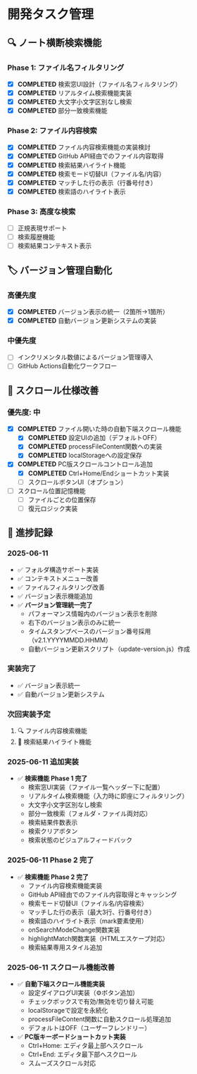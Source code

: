 # 開発タスク管理

## 🔍 ノート横断検索機能

### Phase 1: ファイル名フィルタリング
- [x] **COMPLETED** 検索窓UI設計（ファイル名フィルタリング）
- [x] **COMPLETED** リアルタイム検索機能実装
- [x] **COMPLETED** 大文字小文字区別なし検索
- [x] **COMPLETED** 部分一致検索機能

### Phase 2: ファイル内容検索  
- [x] **COMPLETED** ファイル内容検索機能の実装検討
- [x] **COMPLETED** GitHub API経由でのファイル内容取得
- [x] **COMPLETED** 検索結果ハイライト機能
- [x] **COMPLETED** 検索モード切替UI（ファイル名/内容）
- [x] **COMPLETED** マッチした行の表示（行番号付き）
- [x] **COMPLETED** 検索語のハイライト表示

### Phase 3: 高度な検索
- [ ] 正規表現サポート
- [ ] 検索履歴機能
- [ ] 検索結果コンテキスト表示

## 🏷️ バージョン管理自動化

### 高優先度
- [x] **COMPLETED** バージョン表示の統一（2箇所→1箇所）
- [x] **COMPLETED** 自動バージョン更新システムの実装

### 中優先度  
- [ ] インクリメンタル数値によるバージョン管理導入
- [ ] GitHub Actions自動化ワークフロー

## 📱 スクロール仕様改善

### 優先度: 中
- [x] **COMPLETED** ファイル開いた時の自動下端スクロール機能
  - [x] **COMPLETED** 設定UIの追加（デフォルトOFF）
  - [x] **COMPLETED** processFileContent関数への実装
  - [x] **COMPLETED** localStorageへの設定保存
- [x] **COMPLETED** PC版スクロールコントロール追加
  - [x] **COMPLETED** Ctrl+Home/Endショートカット実装
  - [ ] スクロールボタンUI（オプション）
- [ ] スクロール位置記憶機能
  - [ ] ファイルごとの位置保存
  - [ ] 復元ロジック実装

## 📅 進捗記録

### 2025-06-11
- ✅ フォルダ構造サポート実装
- ✅ コンテキストメニュー改善
- ✅ ファイルフィルタリング改善
- ✅ バージョン表示機能追加
- ✅ **バージョン管理統一完了**
  - パフォーマンス情報内のバージョン表示を削除
  - 右下のバージョン表示のみに統一
  - タイムスタンプベースのバージョン番号採用（v2.1.YYYYMMDD.HHMM）
  - 自動バージョン更新スクリプト（update-version.js）作成

### 実装完了
- ✅ バージョン表示統一
- ✅ 自動バージョン更新システム

### 次回実装予定
1. 🔍 ファイル内容検索機能
2. 📝 検索結果ハイライト機能

### 2025-06-11 追加実装
- ✅ **検索機能 Phase 1 完了**
  - 検索窓UI実装（ファイル一覧ヘッダー下に配置）
  - リアルタイム検索機能（入力時に即座にフィルタリング）
  - 大文字小文字区別なし検索
  - 部分一致検索（フォルダ・ファイル両対応）
  - 検索結果件数表示
  - 検索クリアボタン
  - 検索状態のビジュアルフィードバック

### 2025-06-11 Phase 2 完了
- ✅ **検索機能 Phase 2 完了**
  - ファイル内容検索機能実装
  - GitHub API経由でのファイル内容取得とキャッシング
  - 検索モード切替UI（ファイル名/内容検索）
  - マッチした行の表示（最大3行、行番号付き）
  - 検索語のハイライト表示（mark要素使用）
  - onSearchModeChange関数実装
  - highlightMatch関数実装（HTMLエスケープ対応）
  - 検索結果専用スタイル追加

### 2025-06-11 スクロール機能改善
- ✅ **自動下端スクロール機能実装**
  - 設定ダイアログUI実装（⚙️ボタン追加）
  - チェックボックスで有効/無効を切り替え可能
  - localStorageで設定を永続化
  - processFileContent関数に自動スクロール処理追加
  - デフォルトはOFF（ユーザーフレンドリー）
- ✅ **PC版キーボードショートカット実装**
  - Ctrl+Home: エディタ最上部へスクロール
  - Ctrl+End: エディタ最下部へスクロール
  - スムーズスクロール対応